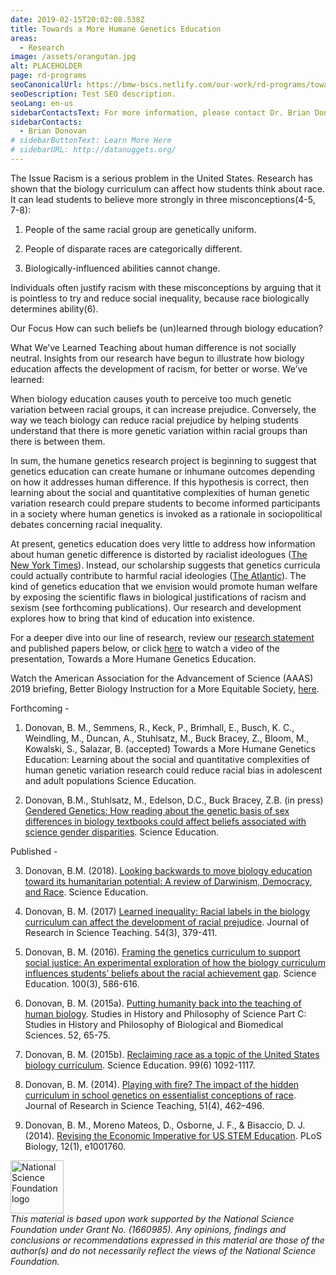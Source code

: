 ```yaml
---
date: 2019-02-15T20:02:08.538Z
title: Towards a More Humane Genetics Education
areas:
  - Research
image: /assets/orangutan.jpg
alt: PLACEHOLDER
page: rd-programs
seoCanonicalUrl: https://bmw-bscs.netlify.com/our-work/rd-programs/towards-a-more-humane-genetics-education
seoDescription: Test SEO description.
seoLang: en-us
sidebarContactsText: For more information, please contact Dr. Brian Donovan.
sidebarContacts:
  - Brian Donovan
# sidebarButtonText: Learn More Here 
# sidebarURL: http://datanuggets.org/
---
```


The Issue
Racism is a serious problem in the United States. Research has shown that the biology curriculum can affect how students think about race. It can lead students to believe more strongly in three misconceptions(4-5, 7-8):

1. People of the same racial group are genetically uniform.

2. People of disparate races are categorically different.

3. Biologically-influenced abilities cannot change.

Individuals often justify racism with these misconceptions by arguing that it is pointless to try and reduce social inequality, because race biologically determines ability(6).

Our Focus
How can such beliefs be (un)learned through biology education?

What We’ve Learned
Teaching about human difference is not socially neutral.
Insights from our research have begun to illustrate how biology education affects the development of racism, for better or worse. We’ve learned:

When biology education causes youth to perceive too much genetic variation between racial groups, it can increase prejudice.
Conversely, the way we teach biology can reduce racial prejudice by helping students understand that there is more genetic variation within racial groups than there is between them.

In sum, the humane genetics research project is beginning to suggest that genetics education can create humane or inhumane outcomes depending on how it addresses human difference. If this hypothesis is correct, then learning about the social and quantitative complexities of human genetic variation research could prepare students to become informed participants in a society where human genetics is invoked as a rationale in sociopolitical debates concerning racial inequality.

At present, genetics education does very little to address how information about human genetic difference is distorted by racialist ideologues ([The New York Times](https://www.nytimes.com/2018/10/17/us/white-supremacists-science-dna.html)). Instead, our scholarship suggests that genetics curricula could actually contribute to harmful racial ideologies ([The Atlantic](https://www.theatlantic.com/science/archive/2018/09/teaching-race-high-school-biology-textbooks/570319/)). The kind of genetics education that we envision would promote human welfare by exposing the scientific flaws in biological justifications of racism and sexism (see forthcoming publications). Our research and development explores how to bring that kind of education into existence.

For a deeper dive into our line of research, review our [research statement](https://media.bscs.org/human/research_statement.pdf) and published papers below, or click [here](https://vimeo.com/315526217) to watch a video of the presentation, Towards a More Humane Genetics Education.

Watch the American Association for the Advancement of Science (AAAS) 2019 briefing, Better Biology Instruction for a More Equitable Society, [here](https://www.eurekalert.org/aaasnewsroom/2019/webcast/?b=10).

 
Forthcoming -

1. Donovan, B. M., Semmens, R., Keck, P., Brimhall, E., Busch, K. C., Weindling, M., Duncan, A., Stuhlsatz, M., Buck Bracey, Z., Bloom, M., Kowalski, S., Salazar, B. (accepted) Towards a More Humane Genetics Education: Learning about the social and quantitative complexities of human genetic variation research could reduce racial bias in adolescent and adult populations Science Education.

2. Donovan, B.M., Stuhlsatz, M., Edelson, D.C., Buck Bracey, Z.B. (in press) [Gendered Genetics: How reading about the genetic basis of sex differences in biology textbooks could affect beliefs associated with science gender disparities](https://media.bscs.org/human/gendered_genetics.pdf). Science Education. 

Published - 

3. Donovan, B.M. (2018). [Looking backwards to move biology education toward its humanitarian potential: A review of Darwinism, Democracy, and Race](https://onlinelibrary.wiley.com/doi/abs/10.1002/sce.21480). Science Education. 

4. Donovan, B. M. (2017) [Learned inequality: Racial labels in the biology curriculum can affect the development of racial prejudice](https://onlinelibrary.wiley.com/doi/abs/10.1002/tea.21370). Journal of Research in Science Teaching. 54(3), 379-411. 

5. Donovan, B. M. (2016). [Framing the genetics curriculum to support social justice: An experimental exploration of how the biology curriculum influences students’ beliefs about the racial achievement gap](https://onlinelibrary.wiley.com/doi/abs/10.1002/sce.21221). Science Education. 100(3), 586-616. 

6. Donovan, B. M. (2015a). [Putting humanity back into the teaching of human biology](https://www.sciencedirect.com/science/article/pii/S1369848615000138). Studies in History and Philosophy of Science Part C: Studies in History and Philosophy of Biological and Biomedical Sciences. 52, 65-75. 

7. Donovan, B. M. (2015b). [Reclaiming race as a topic of the United States biology curriculum](https://onlinelibrary.wiley.com/doi/abs/10.1002/sce.21173). Science Education. 99(6) 1092-1117. 

8. Donovan, B. M. (2014). [Playing with fire? The impact of the hidden curriculum in school genetics on essentialist conceptions of race](https://onlinelibrary.wiley.com/doi/abs/10.1002/tea.21138). Journal of Research in Science Teaching, 51(4), 462–496. 

9. Donovan, B. M., Moreno Mateos, D., Osborne, J. F., & Bisaccio, D. J. (2014). [Revising the Economic Imperative for US STEM Education](https://journals.plos.org/plosbiology/article?id=10.1371/journal.pbio.1001760). PLoS Biology, 12(1), e1001760.

<div class="d-flex justify-content-center">
  <div class="p-2">
    <a href="https://www.nsf.gov" target="_blank" rel="noopener noreferrer">
      <img src="/assets/nsf_logo.svg" alt="National Science Foundation logo" style="height: 85px;">
    </a>
  </div>
  <p class="p-2" style="margin: 0;"><em>This  material  is  based  upon  work  supported  by  the  National  Science Foundation under Grant No. (1660985). Any opinions, findings and conclusions or recommendations expressed in this material are those of the author(s) and do not necessarily reflect the views of the National Science Foundation.</em></p>
</div>